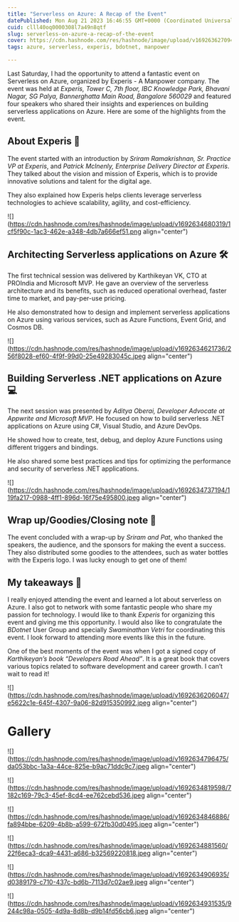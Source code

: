 ```yaml
---
title: "Serverless on Azure: A Recap of the Event"
datePublished: Mon Aug 21 2023 16:46:55 GMT+0000 (Coordinated Universal Time)
cuid: clll40oq0000308l7a49n8qtf
slug: serverless-on-azure-a-recap-of-the-event
cover: https://cdn.hashnode.com/res/hashnode/image/upload/v1692636270948/72dcf675-43ee-4161-bd65-daceb05cba5f.png
tags: azure, serverless, experis, bdotnet, manpower

---
```


Last Saturday, I had the opportunity to attend a fantastic event on Serverless on Azure, organized by Experis - A Manpower company. The event was held at *Experis, Tower C, 7th floor, IBC Knowledge Park, Bhavani Nagar, SG Palya, Bannerghatta Main Road, Bangalore 560029* and featured four speakers who shared their insights and experiences on building serverless applications on Azure. Here are some of the highlights from the event.

## About Experis 🏢

The event started with an introduction by *Sriram Ramakrishnan, Sr. Practice VP at Experis*, and *Patrick Mclnenly, Enterprise Delivery Director at Experis*. They talked about the vision and mission of Experis, which is to provide innovative solutions and talent for the digital age.

They also explained how Experis helps clients leverage serverless technologies to achieve scalability, agility, and cost-efficiency.

![](https://cdn.hashnode.com/res/hashnode/image/upload/v1692634680319/1cf5f90c-1ac3-462e-a348-4db7a666ef51.png align="center")

## Architecting Serverless applications on Azure 🛠️

The first technical session was delivered by Karthikeyan VK, CTO at PROIndia and Microsoft MVP. He gave an overview of the serverless architecture and its benefits, such as reduced operational overhead, faster time to market, and pay-per-use pricing.

He also demonstrated how to design and implement serverless applications on Azure using various services, such as Azure Functions, Event Grid, and Cosmos DB.

![](https://cdn.hashnode.com/res/hashnode/image/upload/v1692634621736/256f8028-ef60-4f9f-99d0-25e49283045c.jpeg align="center")

## Building Serverless .NET applications on Azure 💻

The next session was presented by *Aditya Oberai, Developer Advocate at Appwrite and Microsoft MVP*. He focused on how to build serverless .NET applications on Azure using C#, Visual Studio, and Azure DevOps.

He showed how to create, test, debug, and deploy Azure Functions using different triggers and bindings.

He also shared some best practices and tips for optimizing the performance and security of serverless .NET applications.

![](https://cdn.hashnode.com/res/hashnode/image/upload/v1692634737194/119fa217-0988-4ff1-896d-16f75e495800.jpeg align="center")

## Wrap up/Goodies/Closing note 🎁

The event concluded with a wrap-up by *Sriram and Pat*, who thanked the speakers, the audience, and the sponsors for making the event a success. They also distributed some goodies to the attendees, such as water bottles with the Experis logo. I was lucky enough to get one of them!

## My takeaways 🙌

I really enjoyed attending the event and learned a lot about serverless on Azure. I also got to network with some fantastic people who share my passion for technology. I would like to thank *Experis* for organizing this event and giving me this opportunity. I would also like to congratulate the *BDotnet* User Group and specially *Swaminathan Vetri* for coordinating this event. I look forward to attending more events like this in the future.

One of the best moments of the event was when I got a signed copy of *Karthikeyan’s book “Developers Road Ahead”*. It is a great book that covers various topics related to software development and career growth. I can’t wait to read it!

![](https://cdn.hashnode.com/res/hashnode/image/upload/v1692636206047/e5622c1e-645f-4307-9a06-82d915350992.jpeg align="center")

# Gallery

![](https://cdn.hashnode.com/res/hashnode/image/upload/v1692634796475/da053bbc-1a3a-44ce-825e-b9ac71ddc9c7.jpeg align="center")

![](https://cdn.hashnode.com/res/hashnode/image/upload/v1692634819598/7182c169-79c3-45ef-8cd4-ee762cebd536.jpeg align="center")

![](https://cdn.hashnode.com/res/hashnode/image/upload/v1692634846886/fa894bbe-6209-4b8b-a599-672fb30d0495.jpeg align="center")

![](https://cdn.hashnode.com/res/hashnode/image/upload/v1692634881560/22f6eca3-dca9-4431-a686-b32569220818.jpeg align="center")

![](https://cdn.hashnode.com/res/hashnode/image/upload/v1692634906935/d0389179-c710-437c-bd6b-7113d7c02ae9.jpeg align="center")

![](https://cdn.hashnode.com/res/hashnode/image/upload/v1692634931535/9244c98a-0505-4d9a-8d8b-d9b14fd56cb6.jpeg align="center")